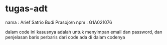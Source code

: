 # tugas-adt
nama : Arief Satrio Budi Prasojo\n
npm : G1A021076

dalam code ini kasusnya adalah untuk menyimpan email dan password, dan penjelasan baris perbaris dari code ada di dalam codenya

